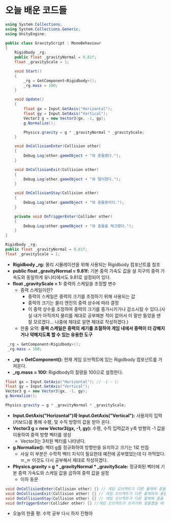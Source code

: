 # 오늘 배운 코드들

```C#
using System.Collections;
using System.Collections.Generic;
using UnityEngine;

public class GravityScript : MonoBehaviour
{
    Rigidbody _rg;
    public float _gravityNormal = 9.81f;
    float _gravityScale = 1;

    void Start()
    {
        _rg = GetComponent<Rigidbody>();
        _rg.mass = 100;
    }

    void Update()
    {
        float gx = Input.GetAxis("Horizontal");
        float gy = Input.GetAxis("Vertical");
        Vector3 g = new Vector3(gx, -1, gy);
        g.Normalize();

        Physics.gravity = g * _gravityNormal * _gravityScale;
    }

    void OnCollisionEnter(Collision other)
    {
        Debug.Log(other.gameObject + "와 충돌했다.");
    }

    void OnCollisionExit(Collision other)
    {
        Debug.Log(other.gameObject + "와 떨어졌다.");
    }

    void OnCollisionStay(Collision other)
    {
        Debug.Log(other.gameObject + "와 충돌중이다.");
    }

    private void OnTriggerEnter(Collider other)
    {
        Debug.Log(other.gameObject + "와 충돌을 체크했다.");
    }
}
```

```C#
Rigidbody _rg;
public float _gravityNormal = 9.81f;
float _gravityScale = 1;
```
  * **Rigidbody _rg:** 물리 시뮬레이션을 위해 사용되는 Rigidbody 컴포넌트를 참조
  * **public float _gravityNormal = 9.81f:** 기본 중력 가속도 값을 설 지구의 중력 가속도와 동일하게 유니티에서도 9.81로 설정되어 있다.
  * **float _gravityScale = 1:** 중력의 스케일을 조정할 변수
    * 중력 스케일이란?
      * 중력의 스케일은 중력의 크기를 조정하기 위해 사용되는 값
      *  중력의 크기는 물리 엔진의 중력 상수에 따라 결정
      *  이 중력 상수를 조정하여 중력의 크기를 증가시키거나 감소시킬 수 있다.(사실 내가 아직까지 물리를 제대로 공부해본 적이 없어서 이 말만 들었을 땐 잘 모르겠다... 나중에 제대로 알면 제대로 작성하겠다.)
    * 한줄 요약: **중력 스케일은 중력의 세기를 조절하여 게임 내에서 중력이 더 강해지거나 약해지도록 할 수 있는 유용한 도구**

```C#
 _rg = GetComponent<Rigidbody>();
 _rg.mass = 100;
```
  * **_rg = GetComponent<Rigidbody>():** 현재 게임 오브젝트에 있는 Rigidbody 컴포넌트를 가져온다.
  * **_rg.mass = 100:** Rigidbody의 질량을 100으로 설정한다. 

```C#
float gx = Input.GetAxis("Horizontal"); // -1 ~ 1;
float gy = Input.GetAxis("Vertical");
Vector3 g = new Vector3(gx, -1, gy);
g.Normalize();

Physics.gravity = g * _gravityNormal * _gravityScale;
```
  * **Input.GetAxis("Horizontal")와 Input.GetAxis("Vertical"):** 사용자의 입력(키보드)를 통해 수평, 및 수직 방향의 값을 받아 온다.
  * **Vector3 g = new Vector3(gx, -1, gy):** 수평, 수직 입력값과 y축 방향의 -1 값을 이용하여 중력 방향 벡터를 생성
    * Vector3는 3차원 벡터를 나타낸다.
  * **g.Normalize():** 벡터 g를 정규화하여 방향만을 유지하고 크기는 1로 만듭
    * 사실 이 부분은 수학적 벡터 지식이 필요한데 예전에 공부했었는데 다 까먹었다. ㅠ_ㅠ 이것도 다시 공부해서 제대로 작성하겠다.
  * **Physics.gravity = g * _gravityNormal * _gravityScale:** 정규화된 벡터에 기본 중력 가속도와 스케일 값을 곱하여 중력 값을 설정
    * 이하 동문

```C#
void OnCollisionEnter(Collision other) {} // 게임 오브젝트가 다른 물체와 충돌했을 때 호출
void OnCollisionExit(Collision other) {} // 게임 오브젝트가 다른 물체와의 충돌에서 벗어났을 때 호출
void OnCollisionStay(Collision other) {} // 게임 오브젝트가 다른 물체와 충돌 중일 때 매 프레임마다 호출
void OnTriggerEnter(Collider other) {} //게임 오브젝트가 트리거와 충돌했을 때 호출(Ex: 범위에 들어왔나? 특정 물체에 부딪혔나? 확인 용도)
```
 * 오늘의 한줄 평: 수학 공부 다시 하자 진형아

